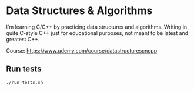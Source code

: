 # Data Structures & Algorithms

I'm learning C/C++ by practicing data structures and algorithms.
Writing in quite C-style C++ just for educational purposes, not meant to be latest and greatest C++.

Course: https://www.udemy.com/course/datastructurescncpp 

## Run tests
```
./run_tests.sh
```
